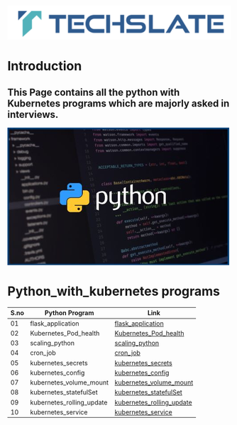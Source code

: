 ![TechSlate](../global/images/ts.png)

# Introduction 

## This Page contains all the python with Kubernetes programs which are majorly asked in interviews.

![python](images/Python.jpg)


# Python_with_kubernetes programs

|S.no  |   Python Program  |Link|
|------------|-----------|------|
|01|flask_application|[flask_application ](01-flask_application) |
|02|Kubernetes_Pod_health|[Kubernetes_Pod_health ](02-Kubernetes_Pod_health) |
|03|scaling_python|[scaling_python ](03-scaling_python) |
|04|cron_job|[cron_job](04-cron_job) |
|05|kubernetes_secrets|[kubernetes_secrets](05-kubernetes_secrets) |
|06|kubernetes_config|[kubernetes_config](06_kubernetes_config) |
|07|kubernetes_volume_mount|[kubernetes_volume_mount](07-kubernetes_volume_mount) |
|08|kubernetes_statefulSet|[kubernetes_statefulSet](08-kubernetes_statefulSet) |
|09|kubernetes_rolling_update|[kubernetes_rolling_update](09-kubernetes_rolling_update) |
|10|kubernetes_service|[kubernetes_service](10-kubernetes_service) |
